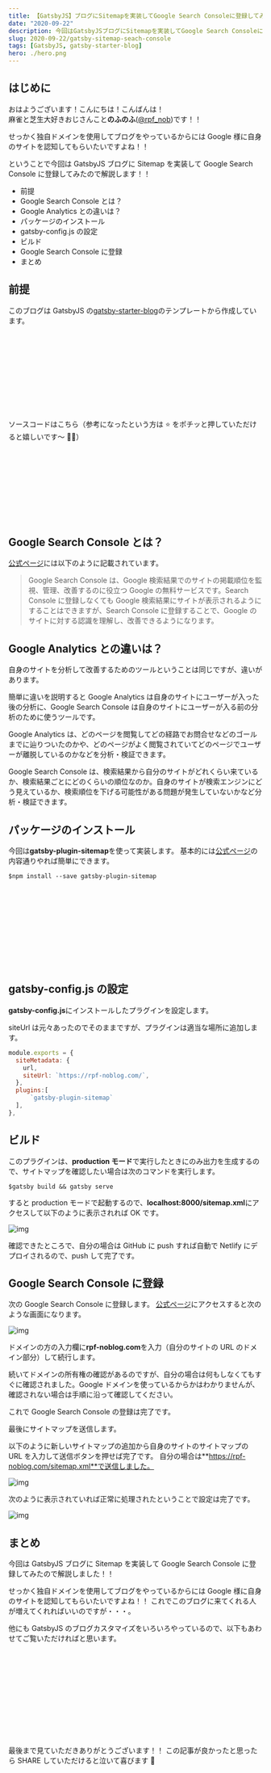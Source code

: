 ```yaml
---
title: 【GatsbyJS】ブログにSitemapを実装してGoogle Search Consoleに登録してみた
date: "2020-09-22"
description: 今回はGatsbyJSブログにSitemapを実装してGoogle Search Consoleに登録してみたので解説します！！
slug: 2020-09-22/gatsby-sitemap-seach-console
tags: [GatsbyJS, gatsby-starter-blog]
hero: ./hero.png
---
```


## はじめに

おはようございます！こんにちは！こんばんは！<br>
麻雀と芝生大好きおじさんこと**のふのふ**([@rpf_nob](https://twitter.com/rpf_nob))です！！

せっかく独自ドメインを使用してブログをやっているからには Google 様に自身のサイトを認知してもらいたいですよね！！

ということで今回は GatsbyJS ブログに Sitemap を実装して Google Search Console に登録してみたので解説します！！

- 前提
- Google Search Console とは？
- Google Analytics との違いは？
- パッケージのインストール
- gatsby-config.js の設定
- ビルド
- Google Search Console に登録
- まとめ

## 前提

このブログは GatsbyJS の[gatsby-starter-blog](https://www.gatsbyjs.org/starters/gatsbyjs/gatsby-starter-blog/)のテンプレートから作成しています。

<div class="iframely-embed"><div class="iframely-responsive" style="height: 140px; padding-bottom: 0;"><a href="https://www.gatsbyjs.org/starters/gatsbyjs/gatsby-starter-blog/" data-iframely-url="//cdn.iframe.ly/qjUJkBu?iframe=card-small"></a></div></div>

<br/>

ソースコードはこちら（参考になったという方は ⭐️ をポチッと押していただけると嬉しいです〜 🙇‍♂️）

<div class="iframely-embed"><div class="iframely-responsive" style="height: 140px; padding-bottom: 0;"><a href="https://github.com/N-Iwata/noblog" data-iframely-url="//cdn.iframe.ly/Q4tAo8y?card=small"></a></div></div>

## Google Search Console とは？

[公式ページ](https://support.google.com/webmasters/answer/9128668?hl=ja)には以下のように記載されています。

> Google Search Console は、Google 検索結果でのサイトの掲載順位を監視、管理、改善するのに役立つ Google の無料サービスです。Search Console に登録しなくても Google 検索結果にサイトが表示されるようにすることはできますが、Search Console に登録することで、Google のサイトに対する認識を理解し、改善できるようになります。

## Google Analytics との違いは？

自身のサイトを分析して改善するためのツールということは同じですが、違いがあります。

簡単に違いを説明すると Google Analytics は自身のサイトにユーザーが入った後の分析に、Google Search Console は自身のサイトにユーザーが入る前の分析のために使うツールです。

Google Analytics は、どのページを閲覧してどの経路でお問合せなどのゴールまでに辿りついたのかや、どのページがよく閲覧されていてどのページでユーザーが離脱しているのかなどを分析・検証できます。

Google Search Console は、検索結果から自分のサイトがどれくらい来ているか、検索結果ごとにどのくらいの順位なのか。自身のサイトが検索エンジンにどう見えているか、検索順位を下げる可能性がある問題が発生していないかなど分析・検証できます。

## パッケージのインストール

今回は**gatsby-plugin-sitemap**を使って実装します。
基本的には[公式ページ](https://www.gatsbyjs.com/plugins/gatsby-plugin-sitemap/)の内容通りやれば簡単にできます。

```
$npm install --save gatsby-plugin-sitemap
```

<br>

<div class="iframely-embed"><div class="iframely-responsive" style="height: 140px; padding-bottom: 0;"><a href="https://www.gatsbyjs.com/" data-iframely-url="//cdn.iframe.ly/qokMCuD?iframe=card-small"></a></div></div>

## gatsby-config.js の設定

**gatsby-config.js**にインストールしたプラグインを設定します。

siteUrl は元々あったのでそのままですが、プラグインは適当な場所に追加します。

```js:title=gatsby-config.js
module.exports = {
  siteMetadata: {
    url,
    siteUrl: `https://rpf-noblog.com/`,
  },
  plugins:[
      `gatsby-plugin-sitemap`
  ],
},
```

## ビルド

このプラグインは、**production モード**で実行したときにのみ出力を生成するので、サイトマップを確認したい場合は次のコマンドを実行します。

```
$gatsby build && gatsby serve
```

すると production モードで起動するので、**localhost:8000/sitemap.xml**にアクセスして以下のように表示されれば OK です。

![img](img01.png)

確認できたところで、自分の場合は GitHub に push すれば自動で Netlify にデプロイされるので、push して完了です。

## Google Search Console に登録

次の Google Search Console に登録します。
[公式ページ](https://search.google.com/search-console/)にアクセスすると次のような画面になります。

![img](img02.png)

ドメインの方の入力欄に**rpf-noblog.com**を入力（自分のサイトの URL のドメイン部分）して続行します。

続いてドメインの所有権の確認があるのですが、自分の場合は何もしなくてもすぐに確認されました。Google ドメインを使っているからかはわかりませんが、確認されない場合は手順に沿って確認してください。

これで Google Search Console の登録は完了です。

最後にサイトマップを送信します。

以下のように新しいサイトマップの追加から自身のサイトのサイトマップの URL を入力して送信ボタンを押せば完了です。
自分の場合は**https://rpf-noblog.com/sitemap.xml**で送信しました。

![img](img03.png)

次のように表示されていれば正常に処理されたということで設定は完了です。

![img](img04.png)

## まとめ

今回は GatsbyJS ブログに Sitemap を実装して Google Search Console に登録してみたので解説しました！！

せっかく独自ドメインを使用してブログをやっているからには Google 様に自身のサイトを認知してもらいたいですよね！！
これでこのブログに来てくれる人が増えてくれればいいのですが・・・。

他にも GatsbyJS のブログカスタマイズをいろいろやっているので、以下もあわせてご覧いただければと思います。

<div class="iframely-embed"><div class="iframely-responsive" style="height: 140px; padding-bottom: 0;"><a href="https://rpf-noblog.com/tags/gatsby-js/" data-iframely-url="//cdn.iframe.ly/5j7eIPT"></a></div></div>

<br>
<br>

最後まで見ていただきありがとうございます！！
この記事が良かったと思ったら SHARE していただけると泣いて喜びます 🤣
